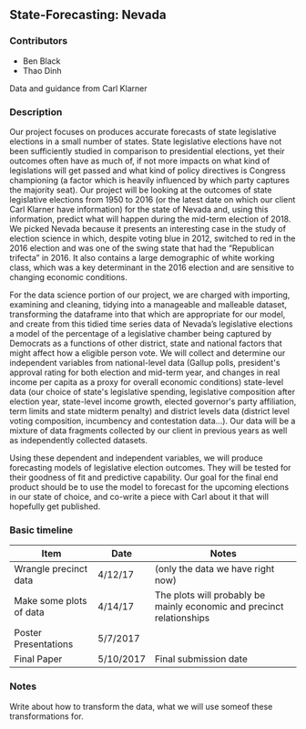 ## State-Forecasting: Nevada

### Contributors

* Ben Black
* Thao Dinh

Data and guidance from Carl Klarner

### Description

Our project focuses on produces accurate forecasts of state legislative elections in a small number of states.  State legislative elections have not been sufficiently studied in comparison to presidential elections, yet their outcomes often have as much of, if not more impacts on what kind of legislations will get passed and what kind of policy directives is Congress championing (a factor which is heavily influenced by which party captures the majority seat). Our project will be looking at the outcomes of state legislative elections from 1950 to 2016 (or the latest date on which our client Carl Klarner have information) for the state of Nevada and, using this information, predict what will happen during the mid-term election of 2018. We picked Nevada because it presents an interesting case in the study of election science in which, despite voting blue in 2012, switched to red in the 2016 election and was one of the swing state that had the “Republican trifecta” in 2016. It also contains a large demographic of white working class, which was a key determinant in the 2016 election and are sensitive to changing economic conditions.

For the data science portion of our project, we are charged with importing, examining and cleaning, tidying into a manageable and malleable dataset, transforming the dataframe into that which are appropriate for our model, and create from this tidied time series data of Nevada’s legislative elections a model of the percentage of a legislative chamber being captured by Democrats as a functions of other district, state and national factors that might affect how a eligible person vote. We will collect and determine our independent variables from national-level data (Gallup polls, president's approval rating for both election and mid-term year, and changes in real income per capita as a proxy for overall economic conditions) state-level data (our choice of state's legislative spending, legislative composition after election year, state-level income growth, elected governor's party affiliation, term limits and state midterm penalty) and district levels data (district level voting composition, incumbency and contestation data...). Our data will be a mixture of data fragments collected by our client in previous years as well as independently collected datasets.  

Using these dependent and independent variables, we will produce forecasting models of legislative election outcomes. They will be tested for their goodness of fit and predictive capability. Our goal for the final end product should be to use the model to forecast for the upcoming elections in our state of choice, and co-write a piece with Carl about it that will hopefully get published.


### Basic timeline

Item | Date | Notes
--- | --- | ---
Wrangle precinct data | 4/12/17 | (only the data we have right now)
Make some plots of data | 4/14/17 | The plots will probably be mainly economic and precinct relationships
Poster Presentations | 5/7/2017 |
Final Paper | 5/10/2017 | Final submission date


### Notes

Write about how to transform the data, what we will use someof these transformations for. 